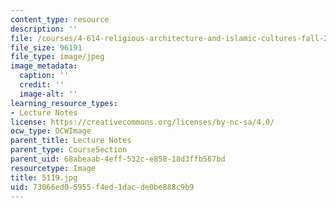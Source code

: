 ```yaml
---
content_type: resource
description: ''
file: /courses/4-614-religious-architecture-and-islamic-cultures-fall-2002/73066ed05955f4ed1dacde0be888c9b9_5119.jpg
file_size: 96191
file_type: image/jpeg
image_metadata:
  caption: ''
  credit: ''
  image-alt: ''
learning_resource_types:
- Lecture Notes
license: https://creativecommons.org/licenses/by-nc-sa/4.0/
ocw_type: OCWImage
parent_title: Lecture Notes
parent_type: CourseSection
parent_uid: 68abeaab-4eff-532c-e858-18d3ffb567bd
resourcetype: Image
title: 5119.jpg
uid: 73066ed0-5955-f4ed-1dac-de0be888c9b9
---
```

